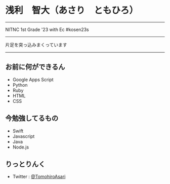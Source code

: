 # 浅利　智大（あさり　ともひろ）

***

NITNC 1st Grade '23 with Ec 
#kosen23s

***

片足を突っ込みまくっています

***

## お前に何ができるん
- Google Apps Script
- Python
- Ruby
- HTML
- CSS

## 今勉強してるもの
- Swift
- Javascript
- Java
- Node.js

## りっとりんく
- Twitter : [@TomohiroAsari](https://twitter.com/TomohiroAsari)
